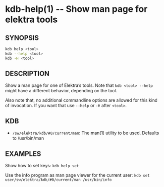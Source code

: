 # kdb-help(1) -- Show man page for elektra tools

## SYNOPSIS

```sh
kdb help <tool>
kdb --help <tool>
kdb -H <tool>
```

## DESCRIPTION

Show a man page for one of Elektra’s tools.
Note that `kdb <tool> --help` might have a different behavior, depending on the tool.

Also note that, no additional commandline options are allowed for this kind of
invocation. If you want that use `--help` or `-H` after `<tool>`.

## KDB

- `/sw/elektra/kdb/#0/current/man`:
  The man(1) utility to be used.
  Defaults to /usr/bin/man

## EXAMPLES

Show how to set keys:
`kdb help set`

Use the info program as man page viewer for the current user:
`kdb set user/sw/elektra/kdb/#0/current/man /usr/bin/info`
